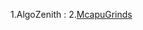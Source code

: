 1.AlgoZenith : [](https://www.youtube.com/watch?v=0sIQohkSrv8&list=PL_KmAqEGmc19Awxrqujt4VNggJObhxaLF)
2.[McapuGrinds](https://www.youtube.com/@mcaupygrinds/playlists)
